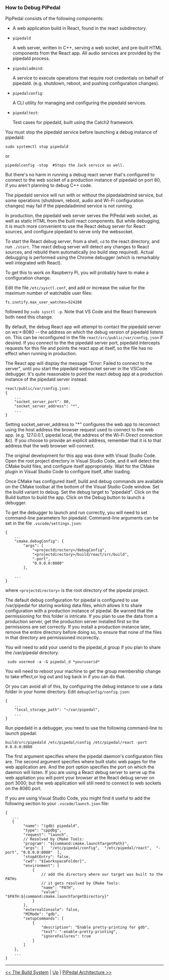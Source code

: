 ### How to Debug PiPedal

PipPedal consists of the following components:

*    A web application build in React, found in the react subdirectory.

*   `pipedald`

    A web server, written in C++, serving a web socket, and pre-built HTML components from the React app.
    All audio services are provided by the pipedald process.

*   `pipedaladmind`: 

    A service to execute operations that require root credentials on behalf of pipedald. (e.g. shutdown, reboot,
    and pushing configuration changes).

*   `pipedalconfig`: 

    A CLI utility for managing and configuring the pipedald services.
     
*   `pipedaltest`: 

    Test cases for pipedald, built using the Catch2 framework.


You must stop the pipedald service before launching a debug instance of pipedald:

    sudo systemctl stop pipedald

or

    pipedalconfig -stop  #Stops the Jack service as well.

But there's no harm in running a debug react server that's configured to connect to the web 
socket of a production instance of pipedald on port 80, if you aren't planning to debug C++ code.

The pipedald service will run with or without the pipedaladmind service, but some operations (shutdown, reboot,
audio and Wi-Fi configuration changes) may fail if the pipedaladmind service is not running.

In production, the pipedald web server serves the PiPedal web socket, as well as static HTML from the  built 
react components. But while debugging, it is much more convenient to use the React debug server for 
React sources, and configure pipedald to serve only the websocket. 

To start the React debug server, from a shell, `cd` to the react directory, and run `./start`. The react debug 
server will detect any changes to React sources, and rebuild them automatically (no build step required). 
Actual debugging is performed using the Chrome debugger (which is remarkably well integrated with React).

To get this to work on Raspberry Pi, you will probably have to make a configuration change.

Edit the file `/etc/sysctl.conf`, and add or increase the value for the maximum number of watchable user 
files:

    fs.inotify.max_user_watches=524288

followed by `sudo sysctl -p`. Note that VS Code and the React framework both need this change.

By default, the debug React app will attempt to contact the pipedald server on ws:*:8080 -- the address on which
the debug version of pipedald listens on. This can be reconfigured
in the file `react/src/public/var/config.json` if desired. If you connect to the the pipedald server port, pipedald intercepts requests for this file and  points the react app at itself, so the file has no effect when running in production. 

The React app will display the message "Error: Failed to connect to the server", until you start the pipedald websocket server in the VSCode debugger. It's quite reasonable to point the react debug app at a production instance of the pipedald server instead.

    react/public/var/config.json: 
    {
        ...
        "socket_server_port": 80,
        "socket_server_address": "*",
        ...
    }

Setting socket_server_address to "*" configures the web app to reconnect using the host address the browser
request used to connect to the web app. (e.g. 127.0.0.1, pipedal.local, the address of the Wi-Fi Direct connection &c). If you choose to provide an explicit address, remember that it is to that address that the web browser will connect.

The original development for this app was done with Visual Studio Code. Open the root project directory in
Visual Studio Code, and it will detect the CMake build files, and configure itself appropriately. Wait for 
the CMake plugin in Visual Studio Code to configure itself, after loading. 

Once CMake has configured itself, build and debug commands are available on the CMake toolbar at the 
bottom of the Visual Studio Code window. Set the build variant to debug. Set the debug target to "pipedald". 
Click on the Build button to build the app. Click on the Debug button to launch a debugger.

To get the debugger to launch and run correctly, you will need to set command-line parameters for pipedald. 
Command-line arguments can be set in the file `.vscode/settings.json`: 

    {
        ...
        "cmake.debugConfig": {
            "args": [
                "<projectdirectory>/debugConfig",
                "<projectdirectory>/build/react/src/build",
                "-port",
                "0.0.0.0:8080"
            ],

        ...
    }

where `<projectdirectory>` is the root directory of the pipedal project.

The default debug configuration for pipedal is configured to use /var/pipedal for storing working data files, 
which allows it to share configuration with a production instance of pipedal. Be warned that the permissioning 
for this folder is intricate. If you plan to use the data from a production server, get the production server 
installed first so the permissions are set correctly.
If you install a production instance later, remove the entire directory before doing so, to ensure that none 
of the files in that directory are permissioned incorrectly. 

You will need to add your userid to the pipedal_d group if you plan to share the /var/pipedal directory. 
     
     sudo usermod -a -G pipedal_d *youruserid*

You will need to reboot your machine to get the group membership change to take effect,or log out and log back
in if you can do that.

Or you can avoid all of this, by configuring the debug instance to use a data folder in your home directory. Edit 
`debugConfig/config.json`:

    {
        ...
        "local_storage_path": "~/var/pipedal",
        ...
    }

Run pipedald in a debugger, you need to use the following command-line to launch pipedal:

    build/src/pipedald /etc/pipedal/config /etc/pipedal/react -port 0.0.0.0:8080
    
The first argument specifies where the pipedal daemon's configuration files are. The second argument specifies where 
built static web pages for the web application are. And the port option specifies the port on which the daemon will
listen. If you are using a React debug server to serve up the web appliation you will point your browser at the 
React debug server on port 3000; but the web application will still need to connect to web sockets on the 8080 port.

If you are using Visual Studio Code, you might find it useful to add the following section to your `.vscode/launch.json` file:

    {
       ...
       {
            "name": "(gdb) pipedald",
            "type": "cppdbg",
            "request": "launch",
            // Resolved by CMake Tools:
            "program": "${command:cmake.launchTargetPath}",
            "args": [   "/etc/pipedal/config",  "/etc/pipedal/react",  "-port", "0.0.0.0:8080"  ],
            "stopAtEntry": false,
            "cwd": "${workspaceFolder}",
            "environment": [
                {
                    // add the directory where our target was built to the PATHs
                    // it gets resolved by CMake Tools:
                    "name": "PATH",
                    "value": "$PATH:${command:cmake.launchTargetDirectory}"
                }
            ],
            "externalConsole": false,
            "MIMode": "gdb",
            "setupCommands": [
                {
                    "description": "Enable pretty-printing for gdb",
                    "text": "-enable-pretty-printing",
                    "ignoreFailures": true
                }
            ]
        },
        ...
    }

-----

[<< The Build System](TheBuildSystem.md) | [Up](Documentation.md)  | [PiPedal Architecture >>](Architecture.md)

